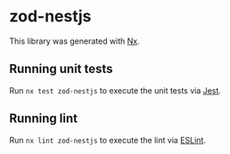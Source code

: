 # zod-nestjs

This library was generated with [Nx](https://nx.dev).

## Running unit tests

Run `nx test zod-nestjs` to execute the unit tests via [Jest](https://jestjs.io).

## Running lint

Run `nx lint zod-nestjs` to execute the lint via [ESLint](https://eslint.org/).
